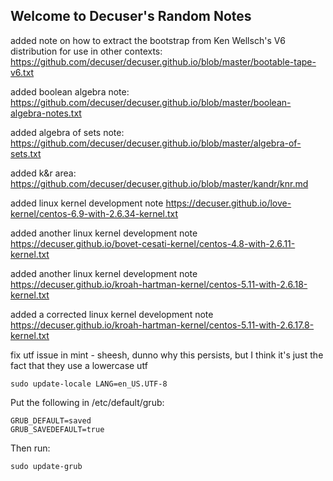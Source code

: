 ## Welcome to Decuser's Random Notes

added note on how to extract the bootstrap from Ken Wellsch's V6 distribution for use in other contexts: https://github.com/decuser/decuser.github.io/blob/master/bootable-tape-v6.txt

added boolean algebra note: https://github.com/decuser/decuser.github.io/blob/master/boolean-algebra-notes.txt

added algebra of sets note: https://github.com/decuser/decuser.github.io/blob/master/algebra-of-sets.txt

added k&r area: https://github.com/decuser/decuser.github.io/blob/master/kandr/knr.md

added linux kernel development note https://decuser.github.io/love-kernel/centos-6.9-with-2.6.34-kernel.txt 

added another linux kernel development note https://decuser.github.io/bovet-cesati-kernel/centos-4.8-with-2.6.11-kernel.txt 

added another linux kernel development note https://decuser.github.io/kroah-hartman-kernel/centos-5.11-with-2.6.18-kernel.txt 

added a corrected linux kernel development note https://decuser.github.io/kroah-hartman-kernel/centos-5.11-with-2.6.17.8-kernel.txt

fix utf issue in mint - sheesh, dunno why this persists, but I think it's just the fact that they use a lowercase utf

```sudo update-locale LANG=en_US.UTF-8```

Put the following in /etc/default/grub:

```
GRUB_DEFAULT=saved
GRUB_SAVEDEFAULT=true
```

Then run:

```sudo update-grub```
